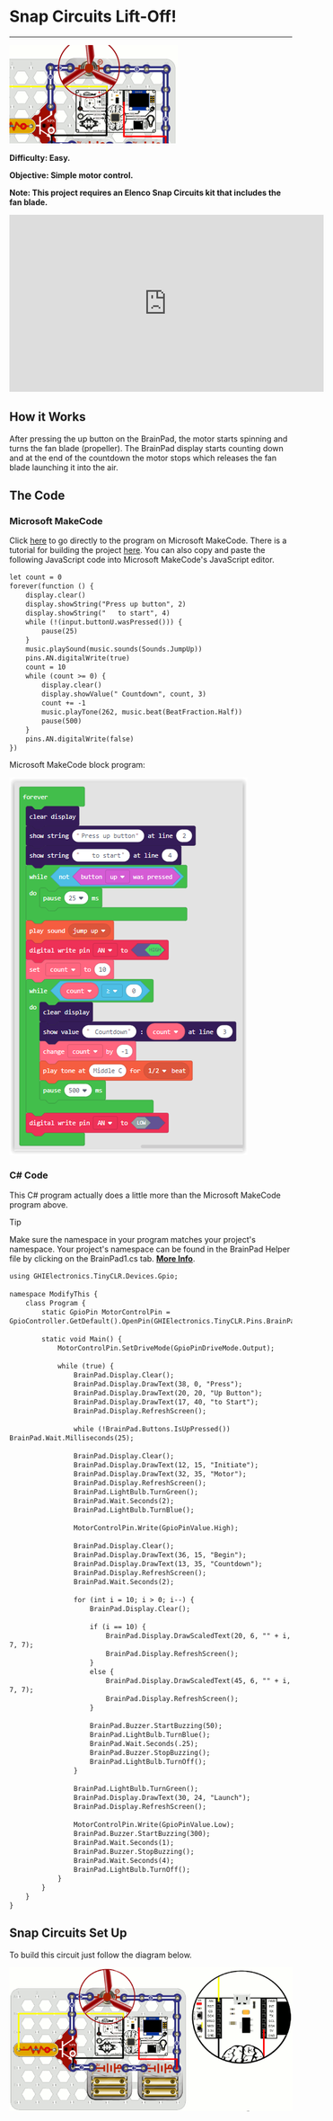 # Snap Circuits Lift-Off!
---
![Snap Circuits](images/snap-circuits.gif)

**Difficulty: Easy.**

**Objective: Simple motor control.**

**Note: This project requires an Elenco Snap Circuits kit that includes the fan blade.**

<iframe width="560" height="315" src="https://www.youtube.com/embed/8tVkJDCwG3w?rel=0" frameborder="0" allow="autoplay; encrypted-media" allowfullscreen></iframe>

## How it Works

After pressing the up button on the BrainPad, the motor starts spinning and turns the fan blade (propeller). The BrainPad display starts counting down and at the end of the countdown the motor stops which releases the fan blade launching it into the air.

## The Code

### Microsoft MakeCode

Click [here](https://makecode.com/_gKkcjM3KbHce) to go directly to the program on Microsoft MakeCode. There is a tutorial for building the project [here](https://makecode.brainpad.com/projects/snap-circuits). You can also copy and paste the following JavaScript code into Microsoft MakeCode's JavaScript editor.

```
let count = 0
forever(function () {
    display.clear()
    display.showString("Press up button", 2)
    display.showString("   to start", 4)
    while (!(input.buttonU.wasPressed())) {
        pause(25)
    }
    music.playSound(music.sounds(Sounds.JumpUp))
    pins.AN.digitalWrite(true)
    count = 10
    while (count >= 0) {
        display.clear()
        display.showValue(" Countdown", count, 3)
        count += -1
        music.playTone(262, music.beat(BeatFraction.Half))
        pause(500)
    }
    pins.AN.digitalWrite(false)
})
```

Microsoft MakeCode block program:

![Lift-off block program](images/lift-off-blocks.png)

### C# Code

This C# program actually does a little more than the Microsoft MakeCode program above.

> [!Tip]
> Make sure the namespace in your program matches your project's namespace.  Your project's namespace can be found in the BrainPad Helper file by clicking on the BrainPad1.cs tab.  [**More Info**](../go-beyond/csharp/intro.md#a-few-words-about-namespaces).

```
using GHIElectronics.TinyCLR.Devices.Gpio;

namespace ModifyThis {
    class Program {
        static GpioPin MotorControlPin = GpioController.GetDefault().OpenPin(GHIElectronics.TinyCLR.Pins.BrainPad.Expansion.GpioPin.An);

        static void Main() {
            MotorControlPin.SetDriveMode(GpioPinDriveMode.Output);

            while (true) {
                BrainPad.Display.Clear();
                BrainPad.Display.DrawText(38, 0, "Press");
                BrainPad.Display.DrawText(20, 20, "Up Button");
                BrainPad.Display.DrawText(17, 40, "to Start");
                BrainPad.Display.RefreshScreen();

                while (!BrainPad.Buttons.IsUpPressed()) BrainPad.Wait.Milliseconds(25);

                BrainPad.Display.Clear();
                BrainPad.Display.DrawText(12, 15, "Initiate");
                BrainPad.Display.DrawText(32, 35, "Motor");
                BrainPad.Display.RefreshScreen();
                BrainPad.LightBulb.TurnGreen();
                BrainPad.Wait.Seconds(2);
                BrainPad.LightBulb.TurnBlue();

                MotorControlPin.Write(GpioPinValue.High);

                BrainPad.Display.Clear();
                BrainPad.Display.DrawText(36, 15, "Begin");
                BrainPad.Display.DrawText(13, 35, "Countdown");
                BrainPad.Display.RefreshScreen();
                BrainPad.Wait.Seconds(2);

                for (int i = 10; i > 0; i--) {
                    BrainPad.Display.Clear();

                    if (i == 10) {
                        BrainPad.Display.DrawScaledText(20, 6, "" + i, 7, 7);
                        BrainPad.Display.RefreshScreen();
                    }
                    else {
                        BrainPad.Display.DrawScaledText(45, 6, "" + i, 7, 7);
                        BrainPad.Display.RefreshScreen();
                    }

                    BrainPad.Buzzer.StartBuzzing(50);
                    BrainPad.LightBulb.TurnBlue();
                    BrainPad.Wait.Seconds(.25);
                    BrainPad.Buzzer.StopBuzzing();
                    BrainPad.LightBulb.TurnOff();
                }

                BrainPad.LightBulb.TurnGreen();
                BrainPad.Display.DrawText(30, 24, "Launch");
                BrainPad.Display.RefreshScreen();

                MotorControlPin.Write(GpioPinValue.Low);
                BrainPad.Buzzer.StartBuzzing(300);
                BrainPad.Wait.Seconds(1);
                BrainPad.Buzzer.StopBuzzing();
                BrainPad.Wait.Seconds(4);
                BrainPad.LightBulb.TurnOff();
            }
        }
    }
}
```

## Snap Circuits Set Up

To build this circuit just follow the diagram below.

![Snap Circuits Lift-Off](images/snap-circuits-lift-off.gif)

